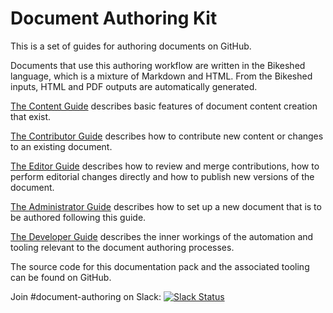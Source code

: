 # Document Authoring Kit

This is a set of guides for authoring documents on GitHub.

Documents that use this authoring workflow are written in the Bikeshed language, which is a mixture of Markdown and HTML. From the Bikeshed inputs, HTML and PDF outputs are automatically generated.

[The Content Guide](Content.md) describes basic features of document content creation that exist.

[The Contributor Guide](Contributor.md) describes how to contribute new content or changes to an existing document.

[The Editor Guide](Editor.md) describes how to review and merge contributions, how to perform editorial changes directly and how to publish new versions of the document.

[The Administrator Guide](Administrator.md) describes how to set up a new document that is to be authored following this guide.

[The Developer Guide](Developer.md) describes the inner workings of the automation and tooling relevant to the document authoring processes.

The source code for this documentation pack and the associated tooling can be found on GitHub.

Join #document-authoring on Slack: [![Slack Status](https://dashif-slack.azurewebsites.net/badge.svg)](https://dashif-slack.azurewebsites.net)